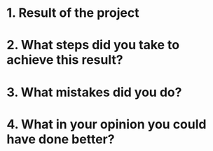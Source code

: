 # 1. Result of the project
# 2. What steps did you take to achieve this result?
# 3. What mistakes did you do?
# 4. What in your opinion you could have done better?
